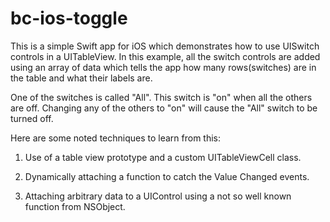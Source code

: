 # bc-ios-toggle
This is a simple Swift app for iOS which demonstrates how to use UISwitch controls in a UITableView.
In this example, all the switch controls are added using an array of data which tells the app 
how many rows(switches) are in the table and what their labels are.

One of the switches is called "All". This switch is "on" when all the others are off. Changing any 
of the others to "on" will cause the "All" switch to be turned off.

Here are some noted techniques to learn from this:

1. Use of a table view prototype and a custom UITableViewCell class.

2. Dynamically attaching a function to catch the Value Changed events.

3. Attaching arbitrary data to a UIControl using a not so well known function from NSObject.


